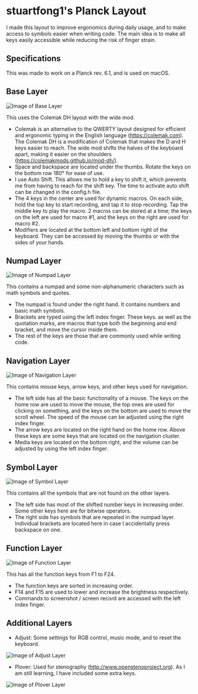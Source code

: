 # stuartfong1's Planck Layout

I made this layout to improve ergonomics during daily usage, and to make access to symbols easier when writing code. The main idea is to make all keys easily accessible while reducing the risk of finger strain. 

## Specifications
This was made to work on a Planck rev. 6.1, and is used on macOS.

## Base Layer

![Image of Base Layer](https://i.imgur.com/XO7sgv4.png)

This uses the Colemak DH layout with the wide mod.

- Colemak is an alternative to the QWERTY layout designed for efficient and ergonomic typing in the English language (https://colemak.com). The Colemak DH is a modification of Colemak that makes the D and H keys easier to reach. The wide mod shifts the halves of the keyboard apart, making it easier on the shoulders (https://colemakmods.github.io/mod-dh/).
- Space and backspace are located under the thumbs. Rotate the keys on the bottom row 180° for ease of use.
- I use Auto Shift. This allows me to hold a key to shift it, which prevents me from having to reach for the shift key. The time to activate auto shift can be changed in the config.h file.
- The 4 keys in the center are used for dynamic macros. On each side, hold the top key to start recording, and tap it to stop recording. Tap the middle key to play the macro. 2 macros can be stored at a time; the keys on the left are used for macro #1, and the keys on the right are used for macro #2.
- Modifiers are located at the bottom left and bottom right of the keyboard. They can be accessed by moving the thumbs or with the sides of your hands.

## Numpad Layer

![Image of Numpad Layer](https://i.imgur.com/dPzvYM6.png)

This contains a numpad and some non-alphanumeric characters such as math symbols and quotes.

- The numpad is found under the right hand. It contains numbers and basic math symbols.
- Brackets are typed using the left index finger. These keys. as well as the quotation marks, are macros that type both the beginning and end bracket, and move the cursor inside them.
- The rest of the keys are those that are commonly used while writing code.

## Navigation Layer

![Image of Navigation Layer](https://i.imgur.com/Mr4EQbW.png)

This contains mouse keys, arrow keys, and other keys used for navigation.

- The left side has all the basic functionality of a mouse. The keys on the home row are used to move the mouse, the top ones are used for clicking on something, and the keys on the bottom are used to move the scroll wheel. The speed of the mouse can be adjusted using the right index finger.
- The arrow keys are located on the right hand on the home row. Above these keys are some keys that are located on the navigation cluster.
- Media keys are located on the bottom right, and the volume can be adjusted by using the left index finger.

## Symbol Layer

![Image of Symbol Layer](https://i.imgur.com/1ny1x9H.png)

This contains all the symbols that are not found on the other layers.

- The left side has most of the shifted number keys in increasing order. Some other keys here are for bitwise operators.
- The right side has symbols that are repeated in the numpad layer. Individual brackets are located here in case I accidentally press backspace on one.

## Function Layer

![Image of Function Layer](https://i.imgur.com/Sc3qUs3.png)

This has all the function keys from F1 to F24.

- The function keys are sorted in increasing order.
- F14 and F15 are used to lower and increase the brightness respectively.
- Commands to screenshot / screen record are accessed with the left index finger.

## Additional Layers

- Adjust: Some settings for RGB control, music mode, and to reset the keyboard.

![Image of Adjust Layer](https://i.imgur.com/gjxXXqj.png)

- Plover: Used for stenography (http://www.openstenoproject.org). As I am still learning, I have included some extra keys.

![Image of Plover Layer](https://i.imgur.com/uoSHgIC.png)

